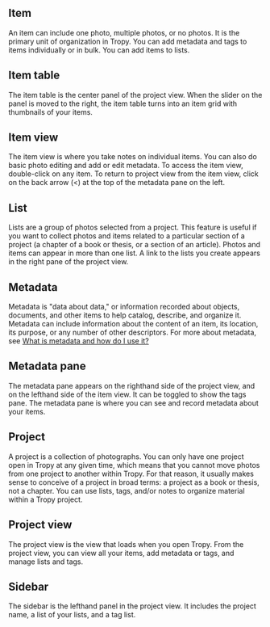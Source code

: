 ## Item

An item can include one photo, multiple photos, or no photos. It is the primary unit of organization in Tropy. You can add metadata and tags to items individually or in bulk. You can add items to lists.

## Item table

The item table is the center panel of the project view. When the slider on the panel is moved to the right, the item table turns into an item grid with thumbnails of your items.

## Item view

The item view is where you take notes on individual items. You can also do basic photo editing and add or edit metadata. To access the item view, double-click on any item. To return to project view from the item view, click on the back arrow \(&lt;\) at the top of the metadata pane on the left.

## List

Lists are a group of photos selected from a project. This feature is useful if you want to collect photos and items related to a particular section of a project \(a chapter of a book or thesis, or a section of an article\). Photos and items can appear in more than one list. A link to the lists you create appears in the right pane of the project view.

## Metadata

Metadata is "data about data," or information recorded about objects, documents, and other items to help catalog, describe, and organize it. Metadata can include information about the content of an item, its location, its purpose, or any number of other descriptors. For more about metadata, see [What is metadata and how do I use it?](//beginning/metadata.md)

## Metadata pane

The metadata pane appears on the righthand side of the project view, and on the lefthand side of the item view. It can be toggled to show the tags pane. The metadata pane is where you can see and record metadata about your items.

## Project

A project is a collection of photographs. You can only have one project open in Tropy at any given time, which means that you cannot move photos from one project to another within Tropy. For that reason, it usually makes sense to conceive of a project in broad terms: a project as a book or thesis, not a chapter. You can use lists, tags, and/or notes to organize material within a Tropy project.

## Project view

The project view is the view that loads when you open Tropy. From the project view, you can view all your items, add metadata or tags, and manage lists and tags.

## Sidebar

The sidebar is the lefthand panel in the project view. It includes the project name, a list of your lists, and a tag list.

